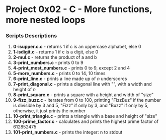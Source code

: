 # Project 0x02 - C - More functions, more nested loops

### Scripts Descriptions

1. **0-isupper.c.c** - returns 1 if c is an uppercase alphabet, else 0
2. **1-isdigit.c** - returns 1 if c is a digit, else 0
3. **2-mul.c** - returns the product of a and b
4. **3-print_numbers.c** - prints 0 to 9
5. **4-print_most_numbers.c** - prints 0 to 9, except 2 and 4
6. **5-more_numbers.c** - prints 0 to 14, 10 times
7. **6-print_line.c** - prints a line made up of *n* underscores
8. **7-print_diagonal.c** - prints a diagonal line with "\", with a width and height of *n*
9. **8-print_square.c** - prints a square with a height and width of "size"
10. **9-fizz_buzz.c** - iterates from 0 to 100, printing "FizzBuz" if the number is divisible by 3 and 5, "Fizz" if only by 3, and "Buzz" if only by 5, otherwise, it just prints the number
11. **10-print_triangle.c** - prints a triangle with a base and height of "size"
12. **100-prime_factor.c** - calculates and prints the highest prime factor of 612852475
13. **101-print_numbers.c** - prints the integer: n to stdout
